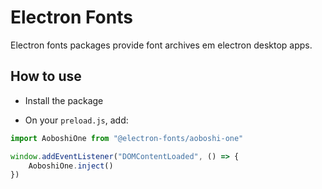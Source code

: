 # Electron Fonts

Electron fonts packages provide font archives em electron desktop apps.

## How to use

* Install the package

* On your `preload.js`, add:

```ts
import AoboshiOne from "@electron-fonts/aoboshi-one"

window.addEventListener("DOMContentLoaded", () => {
    AoboshiOne.inject()
})
```